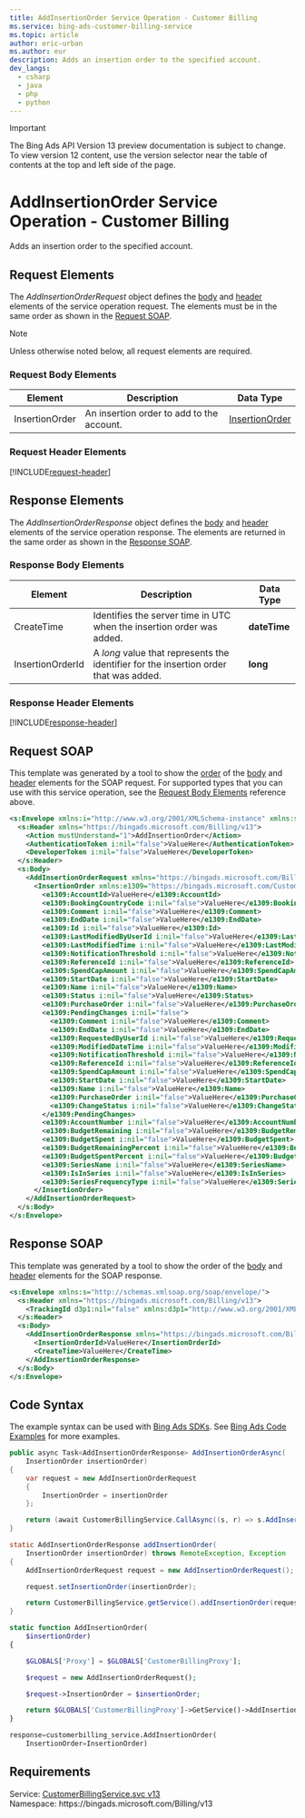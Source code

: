 ```yaml
---
title: AddInsertionOrder Service Operation - Customer Billing
ms.service: bing-ads-customer-billing-service
ms.topic: article
author: eric-urban
ms.author: eur
description: Adds an insertion order to the specified account.
dev_langs: 
  - csharp
  - java
  - php
  - python
---
```

> [!IMPORTANT]
> The Bing Ads API Version 13 preview documentation is subject to change. To view version 12 content, use the version selector near the table of contents at the top and left side of the page.

# AddInsertionOrder Service Operation - Customer Billing
Adds an insertion order to the specified account.

## <a name="request"></a>Request Elements
The *AddInsertionOrderRequest* object defines the [body](#request-body) and [header](#request-header) elements of the service operation request. The elements must be in the same order as shown in the [Request SOAP](#request-soap). 

> [!NOTE]
> Unless otherwise noted below, all request elements are required.

### <a name="request-body"></a>Request Body Elements

|Element|Description|Data Type|
|-----------|---------------|-------------|
|<a name="insertionorder"></a>InsertionOrder|An insertion order to add to the account.|[InsertionOrder](insertionorder.md)|

### <a name="request-header"></a>Request Header Elements
[!INCLUDE[request-header](./includes/request-header.md)]

## <a name="response"></a>Response Elements
The *AddInsertionOrderResponse* object defines the [body](#response-body) and [header](#response-header) elements of the service operation response. The elements are returned in the same order as shown in the [Response SOAP](#response-soap).

### <a name="response-body"></a>Response Body Elements

|Element|Description|Data Type|
|-----------|---------------|-------------|
|<a name="createtime"></a>CreateTime|Identifies the server time in UTC when the insertion order was added.|**dateTime**|
|<a name="insertionorderid"></a>InsertionOrderId|A *long* value that represents the identifier for the insertion order that was added.|**long**|

### <a name="response-header"></a>Response Header Elements
[!INCLUDE[response-header](./includes/response-header.md)]

## <a name="request-soap"></a>Request SOAP
This template was generated by a tool to show the [order](../guides/services-protocol.md#element-order) of the [body](#request-body) and [header](#request-header) elements for the SOAP request. For supported types that you can use with this service operation, see the [Request Body Elements](#request-header) reference above.

```xml
<s:Envelope xmlns:i="http://www.w3.org/2001/XMLSchema-instance" xmlns:s="http://schemas.xmlsoap.org/soap/envelope/">
  <s:Header xmlns="https://bingads.microsoft.com/Billing/v13">
    <Action mustUnderstand="1">AddInsertionOrder</Action>
    <AuthenticationToken i:nil="false">ValueHere</AuthenticationToken>
    <DeveloperToken i:nil="false">ValueHere</DeveloperToken>
  </s:Header>
  <s:Body>
    <AddInsertionOrderRequest xmlns="https://bingads.microsoft.com/Billing/v13">
      <InsertionOrder xmlns:e1309="https://bingads.microsoft.com/Customer/v13/Entities" i:nil="false">
        <e1309:AccountId>ValueHere</e1309:AccountId>
        <e1309:BookingCountryCode i:nil="false">ValueHere</e1309:BookingCountryCode>
        <e1309:Comment i:nil="false">ValueHere</e1309:Comment>
        <e1309:EndDate i:nil="false">ValueHere</e1309:EndDate>
        <e1309:Id i:nil="false">ValueHere</e1309:Id>
        <e1309:LastModifiedByUserId i:nil="false">ValueHere</e1309:LastModifiedByUserId>
        <e1309:LastModifiedTime i:nil="false">ValueHere</e1309:LastModifiedTime>
        <e1309:NotificationThreshold i:nil="false">ValueHere</e1309:NotificationThreshold>
        <e1309:ReferenceId i:nil="false">ValueHere</e1309:ReferenceId>
        <e1309:SpendCapAmount i:nil="false">ValueHere</e1309:SpendCapAmount>
        <e1309:StartDate i:nil="false">ValueHere</e1309:StartDate>
        <e1309:Name i:nil="false">ValueHere</e1309:Name>
        <e1309:Status i:nil="false">ValueHere</e1309:Status>
        <e1309:PurchaseOrder i:nil="false">ValueHere</e1309:PurchaseOrder>
        <e1309:PendingChanges i:nil="false">
          <e1309:Comment i:nil="false">ValueHere</e1309:Comment>
          <e1309:EndDate i:nil="false">ValueHere</e1309:EndDate>
          <e1309:RequestedByUserId i:nil="false">ValueHere</e1309:RequestedByUserId>
          <e1309:ModifiedDateTime i:nil="false">ValueHere</e1309:ModifiedDateTime>
          <e1309:NotificationThreshold i:nil="false">ValueHere</e1309:NotificationThreshold>
          <e1309:ReferenceId i:nil="false">ValueHere</e1309:ReferenceId>
          <e1309:SpendCapAmount i:nil="false">ValueHere</e1309:SpendCapAmount>
          <e1309:StartDate i:nil="false">ValueHere</e1309:StartDate>
          <e1309:Name i:nil="false">ValueHere</e1309:Name>
          <e1309:PurchaseOrder i:nil="false">ValueHere</e1309:PurchaseOrder>
          <e1309:ChangeStatus i:nil="false">ValueHere</e1309:ChangeStatus>
        </e1309:PendingChanges>
        <e1309:AccountNumber i:nil="false">ValueHere</e1309:AccountNumber>
        <e1309:BudgetRemaining i:nil="false">ValueHere</e1309:BudgetRemaining>
        <e1309:BudgetSpent i:nil="false">ValueHere</e1309:BudgetSpent>
        <e1309:BudgetRemainingPercent i:nil="false">ValueHere</e1309:BudgetRemainingPercent>
        <e1309:BudgetSpentPercent i:nil="false">ValueHere</e1309:BudgetSpentPercent>
        <e1309:SeriesName i:nil="false">ValueHere</e1309:SeriesName>
        <e1309:IsInSeries i:nil="false">ValueHere</e1309:IsInSeries>
        <e1309:SeriesFrequencyType i:nil="false">ValueHere</e1309:SeriesFrequencyType>
      </InsertionOrder>
    </AddInsertionOrderRequest>
  </s:Body>
</s:Envelope>
```

## <a name="response-soap"></a>Response SOAP
This template was generated by a tool to show the order of the [body](#response-body) and [header](#response-header) elements for the SOAP response.

```xml
<s:Envelope xmlns:s="http://schemas.xmlsoap.org/soap/envelope/">
  <s:Header xmlns="https://bingads.microsoft.com/Billing/v13">
    <TrackingId d3p1:nil="false" xmlns:d3p1="http://www.w3.org/2001/XMLSchema-instance">ValueHere</TrackingId>
  </s:Header>
  <s:Body>
    <AddInsertionOrderResponse xmlns="https://bingads.microsoft.com/Billing/v13">
      <InsertionOrderId>ValueHere</InsertionOrderId>
      <CreateTime>ValueHere</CreateTime>
    </AddInsertionOrderResponse>
  </s:Body>
</s:Envelope>
```

## <a name="example"></a>Code Syntax
The example syntax can be used with [Bing Ads SDKs](../guides/client-libraries.md). See [Bing Ads Code Examples](../guides/code-examples.md) for more examples.
```csharp
public async Task<AddInsertionOrderResponse> AddInsertionOrderAsync(
	InsertionOrder insertionOrder)
{
	var request = new AddInsertionOrderRequest
	{
		InsertionOrder = insertionOrder
	};

	return (await CustomerBillingService.CallAsync((s, r) => s.AddInsertionOrderAsync(r), request));
}
```
```java
static AddInsertionOrderResponse addInsertionOrder(
	InsertionOrder insertionOrder) throws RemoteException, Exception
{
	AddInsertionOrderRequest request = new AddInsertionOrderRequest();

	request.setInsertionOrder(insertionOrder);

	return CustomerBillingService.getService().addInsertionOrder(request);
}
```
```php
static function AddInsertionOrder(
	$insertionOrder)
{

	$GLOBALS['Proxy'] = $GLOBALS['CustomerBillingProxy'];

	$request = new AddInsertionOrderRequest();

	$request->InsertionOrder = $insertionOrder;

	return $GLOBALS['CustomerBillingProxy']->GetService()->AddInsertionOrder($request);
}
```
```python
response=customerbilling_service.AddInsertionOrder(
	InsertionOrder=InsertionOrder)
```

## Requirements
Service: [CustomerBillingService.svc v13](https://clientcenter.api.bingads.microsoft.com/Api/Billing/v13/CustomerBillingService.svc)  
Namespace: https\://bingads.microsoft.com/Billing/v13  

